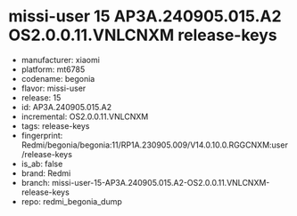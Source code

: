 # missi-user 15 AP3A.240905.015.A2 OS2.0.0.11.VNLCNXM release-keys
- manufacturer: xiaomi
- platform: mt6785
- codename: begonia
- flavor: missi-user
- release: 15
- id: AP3A.240905.015.A2
- incremental: OS2.0.0.11.VNLCNXM
- tags: release-keys
- fingerprint: Redmi/begonia/begonia:11/RP1A.230905.009/V14.0.10.0.RGGCNXM:user/release-keys
- is_ab: false
- brand: Redmi
- branch: missi-user-15-AP3A.240905.015.A2-OS2.0.0.11.VNLCNXM-release-keys
- repo: redmi_begonia_dump
